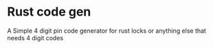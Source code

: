 # Rust code gen
A Simple 4 digit pin code generator for rust locks or anything else that needs 4 digit codes
